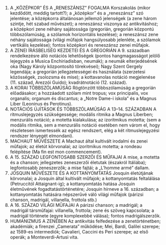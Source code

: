 1.  A „KÖZÉPKOR” ÉS A „RENESZÁNSZ” FOGALMA Korszakolás (mikor kezdődött, meddig tartott?); a „középkor” és a „reneszánsz” szó jelentése; a középkorra általánosan jellemző jelenségek (a zene három szintje, hét szabad művészet); a reneszánsz viszonya az antikvitáshoz; a középkori zene néhány sajátossága (gregorián, gregorián központú többszólamúság, a szólamok horizontális kezelése); a reneszánsz zene néhány sajátossága (világi műfajok hangsúlyosabb jelenléte, a szólamok vertikális kezelése); fontos középkori és reneszánsz zenei műfajok.
2.  A ZENEI ÍRÁSBELISÉG KEZDETEI ÉS A GREGORIÁN A 9. században rendelkezésre álló notációs lehetőségek (pontos hangmagasságot jelölő lejegyzés a Musica Enchiriadisban, neumák); a neumák elterjedésének oka (Nagy Károly központosító törekvései); Nagy Szent Gergely legendája; a gregorián jellegzetességei és használata (szerzetesi közösségek, zsolozsma és mise); a kottavanolas notáció megjelenése (11. század, Arezzói Guido); kvadrátnotáció (12. század).
3.  A KORAI TÖBBSZÓLAMÚSÁG Rögtönzött többszólamúság a gregorián előadásakor; a hozzáadott szólam mint tropus; vox principalis, vox organalis; organum és discantus; a „Notre Dame-i iskola” és a Magnus Liber (Leoninus és Perotinus).
4.  NOTÁCIÓS ÚJÍTÁSOK ÉS TÖBBSZÓLAMÚSÁG A 13–14. SZÁZADBAN A ritmuslejegyzés szükségessége; modális ritmika a Magnus Liberben; menzurális notáció; a motetta kialakulása; az izoritmikus motetta; (sem a modális ritmika, sem a menzurális notáció esetében nem várom el, hogy részletesen ismertessék az egész rendszert, elég a két ritmuslejegyzési rendszer lényegét elmondani).
5.  MACHAUT MŰVÉSZETE A Machaut által kultivált irodalmi és zenei műfajok; az életút körvonalai; az izoritmikus motetta; a rondeau felépítése (Ma fin est mon commencement).
6.  A 15. SZÁZAD LEGFONTOSABB SZERZŐI ÉS MŰFAJAI A mise, a motetta és a chanson; jellegzetes zeneszerzői életutak (északról Itáliába); legfontosabb zeneszerzők; a mise fajtái; a „L’homme armé” dallam.
7.  JOSQUIN MŰVÉSZETE ÉS A KOTTANYOMTATÁS Josquin életútjának körvonalai; a Josquin által kultivált műfajok; a kottanyomtatás feltalálása (Petruccitól Attaignant-ig); a kottanyomtatás hatása Josquin életművének fogadtatástörténetére; Josquin hírneve a 16. században; a kottanyomtatás hatására népszerűvé váló világi műfajok (párizsi chanson, madrigál, villanella, frottola stb.)
8.  A 16. SZÁZAD VILÁGI MŰFAJAI A párizsi chanson; a madrigál; a madrigál társműfajai: villanella, frottola; zene és szöveg kapcsolata; a madrigál története (egyre komplexebbé válása); fontos madrigálszerzők.
9.  HUMANIZMUS A ZENÉBEN Az antikvitás felfedezése a zenetörténetben; akadémiák; a firenzei „Camerata” működése; Mei, Bardi, Galilei szerepe; az 1589-es intermediók; Cavalieri, Caccini és Peri szerepe; az első operák; a Monteverdi-Artusi vita.
